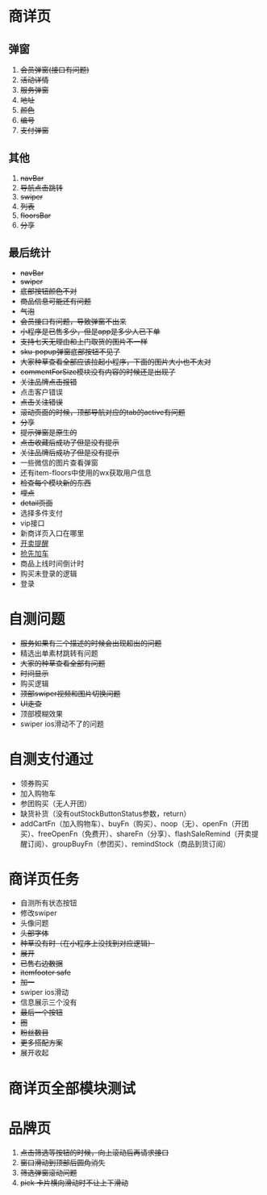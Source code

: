 # 商详页
## 弹窗
1. ~~会员弹窗(接口有问题)~~
2. ~~活动详情~~
3. ~~服务弹窗~~
4. ~~地址~~
5. ~~颜色~~
6. ~~编号~~
7. ~~支付弹窗~~
## 其他
1. ~~navBar~~
2. ~~导航点击跳转~~
3. ~~swiper~~
4. ~~列表~~
5. ~~floorsBar~~
6. ~~分享~~
## 最后统计
- ~~navBar~~
- ~~swiper~~
- ~~底部按钮颜色不对~~
- ~~商品信息可能还有问题~~
- ~~气泡~~
- ~~会员接口有问题，导致弹窗不出来~~
- ~~小程序是已售多少，但是app是多少人已下单~~
- ~~支持七天无理由和上门取货的图片不一样~~
- ~~sku-popup弹窗底部按钮不见了~~
- ~~大家种草查看全部应该拉起小程序，下面的图片大小也不太对~~
- ~~commentForSize模块没有内容的时候还是出现了~~
- ~~关注品牌点击报错~~
- 点击客户错误
- ~~点击关注错误~~
- ~~滚动页面的时候，顶部导航对应的tab的active有问题~~
- ~~分享~~
- ~~提示弹窗是原生的~~
- ~~点击收藏后成功了但是没有提示~~
- ~~关注品牌后成功了但是没有提示~~
- 一些微信的图片查看弹窗
- 还有item-floors中使用的wx获取用户信息
- ~~检查每个模块新的东西~~
- ~~埋点~~
- ~~detail页面~~
- 选择多件支付
- vip接口
- 新商详页入口在哪里
- [开卖提醒](https://apidev.bangbangtown.cn/o/uc/m/uiww/getGoodsDetail?itemId=2173496&extra=%257B%2522tck%2522%253A%257B%2522ld%2522%253A%25223792355965130%2522%252C%2522an%2522%253A%2522activity%2522%257D%257D&paramId=)
- [抢先加车](https://apidev.bangbangtown.cn/o/uc/m/uiww/getGoodsDetail?itemId=2173496&extra=%257B%2522tck%2522%253A%257B%2522ld%2522%253A%25223792355965130%2522%252C%2522an%2522%253A%2522activity%2522%257D%257D&paramId=)
- 商品上线时间倒计时
- 购买未登录的逻辑
- 登录
# 自测问题
- ~~服务如果有三个描述的时候会出现超出的问题~~
- 精选出单素材跳转有问题
- ~~大家的种草查看全部有问题~~
- ~~时间显示~~
- 购买逻辑
- ~~顶部swiper视频和图片切换问题~~
- ~~UI走查~~
- 顶部模糊效果
- swiper ios滑动不了的问题
# 自测支付通过
- 领券购买
- 加入购物车
- 参团购买（无人开团）
- 缺货补货（没有outStockButtonStatus参数，return）
- addCartFn（加入购物车）、buyFn（购买）、noop（无）、openFn（开团买）、freeOpenFn（免费开）、shareFn（分享）、flashSaleRemind（开卖提醒订阅）、groupBuyFn（参团买）、remindStock（商品到货订阅）
# 商详页任务
- 自测所有状态按钮
- 修改swiper
- 头像问题
- ~~头部字体~~
- ~~种草没有时（在小程序上没找到对应逻辑）~~
- ~~展开~~
- ~~已售右边数据~~
- ~~itemfooter safe~~
- ~~加一~~
- swiper ios滑动
- 信息展示三个没有
- ~~最后一个按钮~~
- ~~圈~~
- ~~粉丝数目~~
- ~~更多搭配方案~~
- 展开收起
# 商详页全部模块测试

# 品牌页
1. ~~点击筛选等按钮的时候，向上滚动后再请求接口~~
2. ~~窗口滑动到顶部后圆角消失~~
3. ~~筛选弹窗滚动问题~~
4. ~~pick 卡片横向滑动时不让上下滑动~~